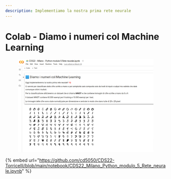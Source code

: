 ```yaml
---
description: Implementiamo la nostra prima rete neurale
---
```


# Colab - Diamo i numeri col Machine Learning

<figure><img src="../.gitbook/assets/image (1).png" alt=""><figcaption></figcaption></figure>

{% embed url="https://github.com/cd5050/CDS22-Torricelli/blob/main/notebook/CDS22_Milano_Python_modulo_5_Rete_neurale.ipynb" %}

